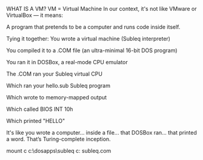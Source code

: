 WHAT IS A VM?
VM = Virtual Machine
In our context, it's not like VMware or VirtualBox — it means:

A program that pretends to be a computer and runs code inside itself.



Tying it together:
You wrote a virtual machine (Subleq interpreter)

You compiled it to a .COM file (an ultra-minimal 16-bit DOS program)

You ran it in DOSBox, a real-mode CPU emulator

The .COM ran your Subleq virtual CPU

Which ran your hello.sub Subleq program

Which wrote to memory-mapped output

Which called BIOS INT 10h

Which printed "HELLO"

It's like you wrote a computer... inside a file... that DOSBox ran... that printed a word.
That’s Turing-complete inception.



mount c c:\dosapps\subleq
c:
subleq.com
